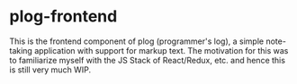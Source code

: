 plog-frontend
=============

This is the frontend component of plog (programmer's log), a simple note-taking application with support for markup text.
The motivation for this was to familiarize myself with the JS Stack of React/Redux, etc. and
hence this is still very much WIP.